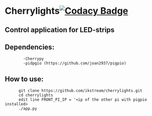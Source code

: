 # Cherrylights[![Codacy Badge](https://api.codacy.com/project/badge/Grade/9201ab289ee54c64b5adc5a9699226c6)](https://app.codacy.com/app/ikstream/cherrylights?utm_source=github.com&utm_medium=referral&utm_content=ikstream/cherrylights&utm_campaign=badger)

Control application for LED-strips
----


Dependencies:
--
            -Cherrypy
            -pidpgio (https://github.com/joan2937/pigpio)
            
How to use:
--
          git clone https://github.com/ikstream/cherrylights.git
          cd cherrylights
          edit line FRONT_PI_IP = '<ip of the other pi with pigpio installed>
          ./app.py
